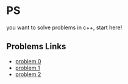 # PS
you want to solve problems in c++, start here!

## Problems Links
- [problem 0](https://github.com/do412/ps/tree/main/cpp/ps0000)
- [problem 1](https://github.com/do412/ps/tree/main/cpp/ps0001)
- [problem 2](https://github.com/do412/ps/tree/main/cpp/ps0002)
